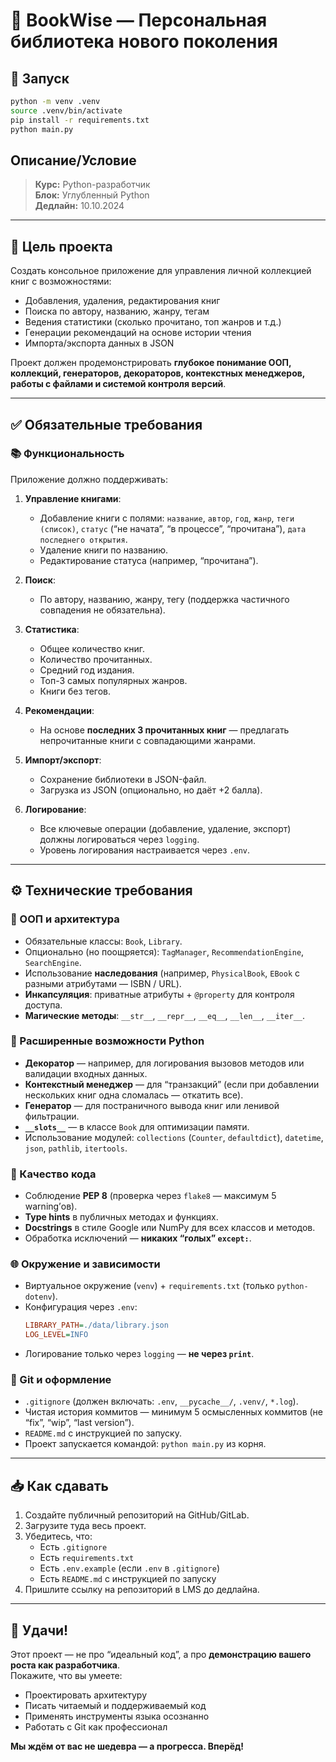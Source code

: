 # 📘 BookWise — Персональная библиотека нового поколения

## 🚀 Запуск

```bash
python -m venv .venv
source .venv/bin/activate
pip install -r requirements.txt
python main.py
```

## Описание/Условие

> **Курс:** Python-разработчик  
> **Блок:** Углубленный Python  
> **Дедлайн:** 10.10.2024

---

## 🎯 Цель проекта

Создать консольное приложение для управления личной коллекцией книг с возможностями:
- Добавления, удаления, редактирования книг
- Поиска по автору, названию, жанру, тегам
- Ведения статистики (сколько прочитано, топ жанров и т.д.)
- Генерации рекомендаций на основе истории чтения
- Импорта/экспорта данных в JSON

Проект должен продемонстрировать **глубокое понимание ООП, коллекций, генераторов, декораторов, контекстных менеджеров, работы с файлами и системой контроля версий**.

---

## ✅ Обязательные требования

### 📚 Функциональность

Приложение должно поддерживать:

1. **Управление книгами**:
   - Добавление книги с полями: `название`, `автор`, `год`, `жанр`, `теги (список)`, `статус` (“не начата”, “в процессе”, “прочитана”), `дата последнего открытия`.
   - Удаление книги по названию.
   - Редактирование статуса (например, “прочитана”).

2. **Поиск**:
   - По автору, названию, жанру, тегу (поддержка частичного совпадения не обязательна).

3. **Статистика**:
   - Общее количество книг.
   - Количество прочитанных.
   - Средний год издания.
   - Топ-3 самых популярных жанров.
   - Книги без тегов.

4. **Рекомендации**:
   - На основе **последних 3 прочитанных книг** — предлагать непрочитанные книги с совпадающими жанрами.

5. **Импорт/экспорт**:
   - Сохранение библиотеки в JSON-файл.
   - Загрузка из JSON (опционально, но даёт +2 балла).

6. **Логирование**:
   - Все ключевые операции (добавление, удаление, экспорт) должны логироваться через `logging`.
   - Уровень логирования настраивается через `.env`.

---

## ⚙️ Технические требования

### 🧱 ООП и архитектура

- Обязательные классы: `Book`, `Library`.
- Опционально (но поощряется): `TagManager`, `RecommendationEngine`, `SearchEngine`.
- Использование **наследования** (например, `PhysicalBook`, `EBook` с разными атрибутами — ISBN / URL).
- **Инкапсуляция**: приватные атрибуты + `@property` для контроля доступа.
- **Магические методы**: `__str__`, `__repr__`, `__eq__`, `__len__`, `__iter__`.

### 🧩 Расширенные возможности Python

- **Декоратор** — например, для логирования вызовов методов или валидации входных данных.
- **Контекстный менеджер** — для “транзакций” (если при добавлении нескольких книг одна сломалась — откатить все).
- **Генератор** — для постраничного вывода книг или ленивой фильтрации.
- **`__slots__`** — в классе `Book` для оптимизации памяти.
- Использование модулей: `collections` (`Counter`, `defaultdict`), `datetime`, `json`, `pathlib`, `itertools`.

### 🧹 Качество кода

- Соблюдение **PEP 8** (проверка через `flake8` — максимум 5 warning’ов).
- **Type hints** в публичных методах и функциях.
- **Docstrings** в стиле Google или NumPy для всех классов и методов.
- Обработка исключений — **никаких “голых” `except:`**.

### 🌐 Окружение и зависимости

- Виртуальное окружение (`venv`) + `requirements.txt` (только `python-dotenv`).
- Конфигурация через `.env`:
  ```ini
  LIBRARY_PATH=./data/library.json
  LOG_LEVEL=INFO
  ```
- Логирование только через `logging` — **не через `print`**.

### 📁 Git и оформление

- `.gitignore` (должен включать: `.env`, `__pycache__/`, `.venv/`, `*.log`).
- Чистая история коммитов — минимум 5 осмысленных коммитов (не “fix”, “wip”, “last version”).
- `README.md` с инструкцией по запуску.
- Проект запускается командой: `python main.py` из корня.

---

## 📥 Как сдавать

1. Создайте публичный репозиторий на GitHub/GitLab.
2. Загрузите туда весь проект.
3. Убедитесь, что:
   - Есть `.gitignore`
   - Есть `requirements.txt`
   - Есть `.env.example` (если `.env` в `.gitignore`)
   - Есть `README.md` с инструкцией по запуску
4. Пришлите ссылку на репозиторий в LMS до дедлайна.

---


## 🎯 Удачи!

Этот проект — не про “идеальный код”, а про **демонстрацию вашего роста как разработчика**.  
Покажите, что вы умеете:
- Проектировать архитектуру
- Писать читаемый и поддерживаемый код
- Применять инструменты языка осознанно
- Работать с Git как профессионал

**Мы ждём от вас не шедевра — а прогресса. Вперёд!**

